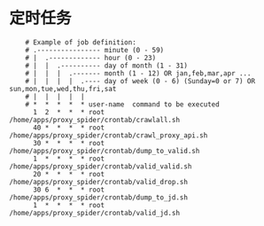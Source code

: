 # 定时任务

		# Example of job definition:
		# .---------------- minute (0 - 59)
		# |  .------------- hour (0 - 23)
		# |  |  .---------- day of month (1 - 31)
		# |  |  |  .------- month (1 - 12) OR jan,feb,mar,apr ...
		# |  |  |  |  .---- day of week (0 - 6) (Sunday=0 or 7) OR sun,mon,tue,wed,thu,fri,sat
		# |  |  |  |  |
		# *  *  *  *  * user-name  command to be executed
		  1  2  *  *  * root       /home/apps/proxy_spider/crontab/crawlall.sh
		  40 *  *  *  * root       /home/apps/proxy_spider/crontab/crawl_proxy_api.sh
		  30 *  *  *  * root       /home/apps/proxy_spider/crontab/dump_to_valid.sh
		  1  *  *  *  * root       /home/apps/proxy_spider/crontab/valid_valid.sh
		  20 *  *  *  * root       /home/apps/proxy_spider/crontab/valid_drop.sh
		  30 6  *  *  * root       /home/apps/proxy_spider/crontab/dump_to_jd.sh
		  1  *  *  *  * root       /home/apps/proxy_spider/crontab/valid_jd.sh 
